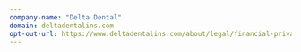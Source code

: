 ```yaml
---
company-name: "Delta Dental"
domain: deltadentalins.com
opt-out-url: https://www.deltadentalins.com/about/legal/financial-privacy-ca.pdf
---
```





